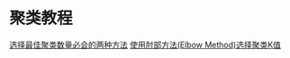 # 聚类教程

<show-structure depth="2"/>



<seealso>
<category ref="ref_docs">
    <a href="https://mp.weixin.qq.com/s/bAVxW0I4owa3F-jfntar-A">选择最佳聚类数量必会的两种方法</a>
    <a href="https://mp.weixin.qq.com/s/cpMNskURS3oZAWCexQp8iA">使用肘部方法(Elbow Method)选择聚类K值</a>
</category>
<category ref="ref_github">
</category>
<category ref="ref_issues">
</category>
<category ref="ref_hf">
</category>
<category ref="ref_ms">
</category>
</seealso>